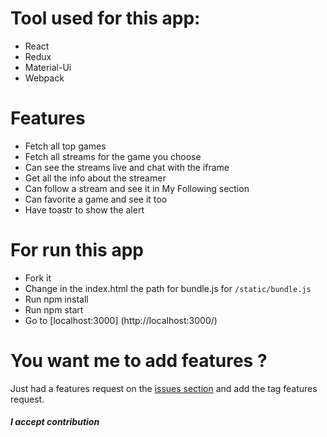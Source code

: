 # Tool used for this app:
- React
- Redux
- Material-Ui
- Webpack

# Features
- Fetch all top games
- Fetch all streams for the game you choose
- Can see the streams live and chat with the iframe
- Get all the info about the streamer
- Can follow a stream and see it in My Following section
- Can favorite a game and see it too
- Have toastr to show the alert

# For run this app
- Fork it
- Change in the index.html the path for bundle.js for `/static/bundle.js`
- Run npm install
- Run npm start
- Go to [localhost:3000] (http://localhost:3000/)

# You want me to add features ?

Just had a features request on the [issues section](https://github.com/EQuimper/streamingAppRedux/issues) and add the tag features request.


##### I accept contribution

